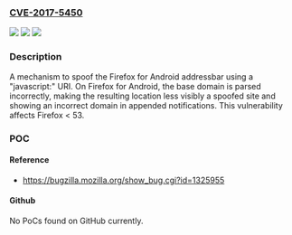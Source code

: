 ### [CVE-2017-5450](https://cve.mitre.org/cgi-bin/cvename.cgi?name=CVE-2017-5450)
![](https://img.shields.io/static/v1?label=Product&message=Firefox&color=blue)
![](https://img.shields.io/static/v1?label=Version&message=%3C%2053%20&color=brighgreen)
![](https://img.shields.io/static/v1?label=Vulnerability&message=Addressbar%20spoofing%20using%20javascript%3A%20URI%20on%20Firefox%20for%20Android&color=brighgreen)

### Description

A mechanism to spoof the Firefox for Android addressbar using a "javascript:" URI. On Firefox for Android, the base domain is parsed incorrectly, making the resulting location less visibly a spoofed site and showing an incorrect domain in appended notifications. This vulnerability affects Firefox < 53.

### POC

#### Reference
- https://bugzilla.mozilla.org/show_bug.cgi?id=1325955

#### Github
No PoCs found on GitHub currently.

